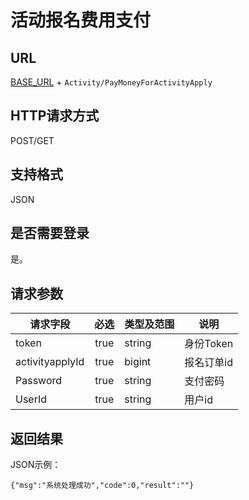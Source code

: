 # 活动报名费用支付

## URL
[BASE_URL](..) + `Activity/PayMoneyForActivityApply`

## HTTP请求方式
POST/GET

## 支持格式
JSON

## 是否需要登录
是。

## 请求参数
| 请求字段 | 必选 | 类型及范围 | 说明 |
| -------- | :--: | ---------- | ---- |
| token | true | string | 身份Token |
| activityapplyId | true | bigint |  报名订单id |
| Password | true | string | 支付密码 |
| UserId | true | string | 用户id |
## 返回结果
JSON示例：
```
{"msg":"系统处理成功","code":0,"result":""}
```

